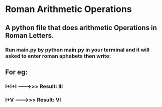 # Roman Arithmetic Operations
## A python file that does arithmetic Operations in Roman Letters.
### Run main.py by python main.py in your terminal and it will asked to enter roman aphabets then write:

## For eg:
### I+I+I --->>> Result: III
### I+V --->>> Result:  VI
